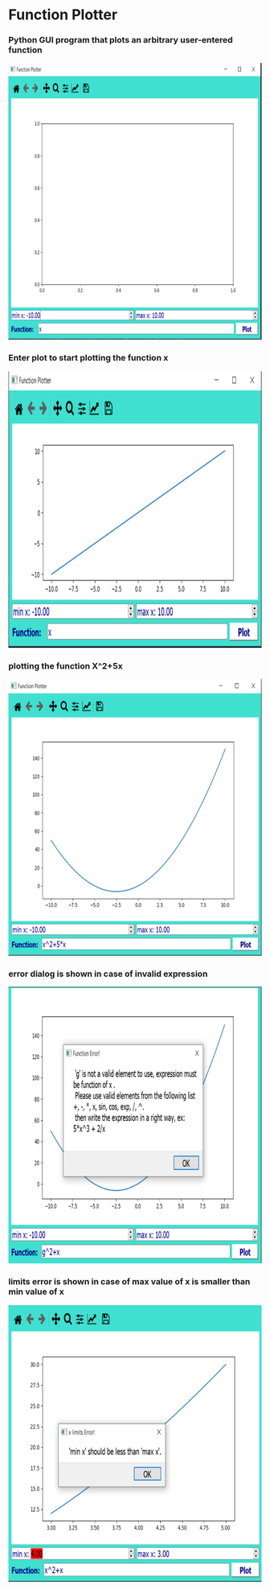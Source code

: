 # Function Plotter
###  Python GUI program that plots an arbitrary user-entered function

<img src="https://github.com/moamen20/Function_Plotter/blob/main/program_snapshots/function_Plotter.png" width="800" height="550" />

### Enter plot to start plotting the function x
<img src="https://github.com/moamen20/Function_Plotter/blob/main/program_snapshots/plotx.png" width="800" height="550" />

### plotting the function X^2+5x 

<img src="https://github.com/moamen20/Function_Plotter/blob/main/program_snapshots/plotx2.png" width="800" height="550" />

### error dialog is shown in case of invalid expression 

<img src="https://github.com/moamen20/Function_Plotter/blob/main/program_snapshots/invalid_exp.png" width="800" height="550" />

### limits error is shown in case of max value of x is smaller than min value of x

<img src="https://github.com/moamen20/Function_Plotter/blob/main/program_snapshots/limiterror.png" width="800" height="550" />
